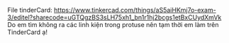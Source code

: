 File tinderCard: https://www.tinkercad.com/things/aS5aiHKmj7o-exam-3/editel?sharecode=uGTQgzBS3sLH75xh1_bn1r1hj2bcgs1etBxCUydXmVk
Do em tìm không ra các linh kiện trong protuse nên tạm thời em làm trên TinderCard ạ!
